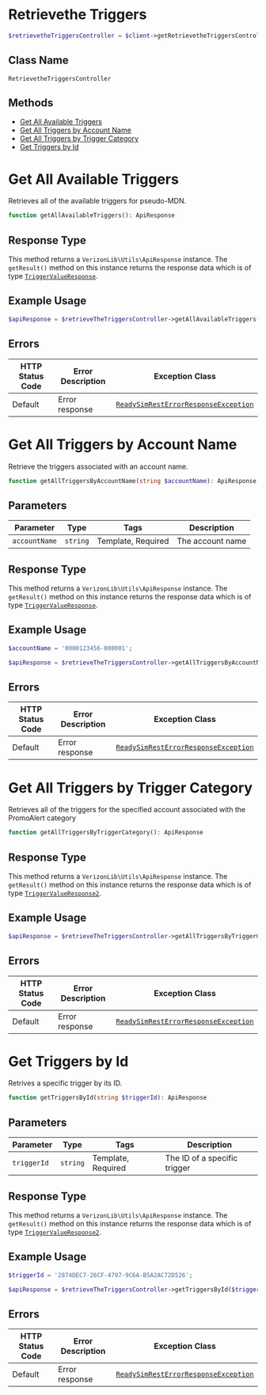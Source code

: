 # Retrievethe Triggers

```php
$retrievetheTriggersController = $client->getRetrievetheTriggersController();
```

## Class Name

`RetrievetheTriggersController`

## Methods

* [Get All Available Triggers](../../doc/controllers/retrievethe-triggers.md#get-all-available-triggers)
* [Get All Triggers by Account Name](../../doc/controllers/retrievethe-triggers.md#get-all-triggers-by-account-name)
* [Get All Triggers by Trigger Category](../../doc/controllers/retrievethe-triggers.md#get-all-triggers-by-trigger-category)
* [Get Triggers by Id](../../doc/controllers/retrievethe-triggers.md#get-triggers-by-id)


# Get All Available Triggers

Retrieves all of the available triggers for pseudo-MDN.

```php
function getAllAvailableTriggers(): ApiResponse
```

## Response Type

This method returns a `VerizonLib\Utils\ApiResponse` instance. The `getResult()` method on this instance returns the response data which is of type [`TriggerValueResponse`](../../doc/models/trigger-value-response.md).

## Example Usage

```php
$apiResponse = $retrieveTheTriggersController->getAllAvailableTriggers();
```

## Errors

| HTTP Status Code | Error Description | Exception Class |
|  --- | --- | --- |
| Default | Error response | [`ReadySimRestErrorResponseException`](../../doc/models/ready-sim-rest-error-response-exception.md) |


# Get All Triggers by Account Name

Retrieve the triggers associated with an account name.

```php
function getAllTriggersByAccountName(string $accountName): ApiResponse
```

## Parameters

| Parameter | Type | Tags | Description |
|  --- | --- | --- | --- |
| `accountName` | `string` | Template, Required | The account name |

## Response Type

This method returns a `VerizonLib\Utils\ApiResponse` instance. The `getResult()` method on this instance returns the response data which is of type [`TriggerValueResponse`](../../doc/models/trigger-value-response.md).

## Example Usage

```php
$accountName = '0000123456-000001';

$apiResponse = $retrieveTheTriggersController->getAllTriggersByAccountName($accountName);
```

## Errors

| HTTP Status Code | Error Description | Exception Class |
|  --- | --- | --- |
| Default | Error response | [`ReadySimRestErrorResponseException`](../../doc/models/ready-sim-rest-error-response-exception.md) |


# Get All Triggers by Trigger Category

Retrieves all of the triggers for the specified account associated with the PromoAlert category

```php
function getAllTriggersByTriggerCategory(): ApiResponse
```

## Response Type

This method returns a `VerizonLib\Utils\ApiResponse` instance. The `getResult()` method on this instance returns the response data which is of type [`TriggerValueResponse2`](../../doc/models/trigger-value-response-2.md).

## Example Usage

```php
$apiResponse = $retrieveTheTriggersController->getAllTriggersByTriggerCategory();
```

## Errors

| HTTP Status Code | Error Description | Exception Class |
|  --- | --- | --- |
| Default | Error response | [`ReadySimRestErrorResponseException`](../../doc/models/ready-sim-rest-error-response-exception.md) |


# Get Triggers by Id

Retrives a specific trigger by its ID.

```php
function getTriggersById(string $triggerId): ApiResponse
```

## Parameters

| Parameter | Type | Tags | Description |
|  --- | --- | --- | --- |
| `triggerId` | `string` | Template, Required | The ID of a specific trigger |

## Response Type

This method returns a `VerizonLib\Utils\ApiResponse` instance. The `getResult()` method on this instance returns the response data which is of type [`TriggerValueResponse2`](../../doc/models/trigger-value-response-2.md).

## Example Usage

```php
$triggerId = '2874DEC7-26CF-4797-9C6A-B5A2AC72D526';

$apiResponse = $retrieveTheTriggersController->getTriggersById($triggerId);
```

## Errors

| HTTP Status Code | Error Description | Exception Class |
|  --- | --- | --- |
| Default | Error response | [`ReadySimRestErrorResponseException`](../../doc/models/ready-sim-rest-error-response-exception.md) |

